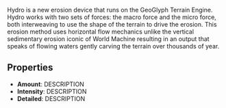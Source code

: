 
Hydro is a new erosion device that runs on the GeoGlyph Terrain Engine. Hydro works with two sets of forces: the macro force and the micro force, both interweaving to use the shape of the terrain to drive the erosion. This erosion method uses horizontal flow mechanics unlike the vertical sedimentary erosion iconic of World Machine resulting in an output that speaks of flowing waters gently carving the terrain over thousands of year.

## Properties

- **Amount**: DESCRIPTION
- **Intensity**: DESCRIPTION
- **Detailed**: DESCRIPTION



